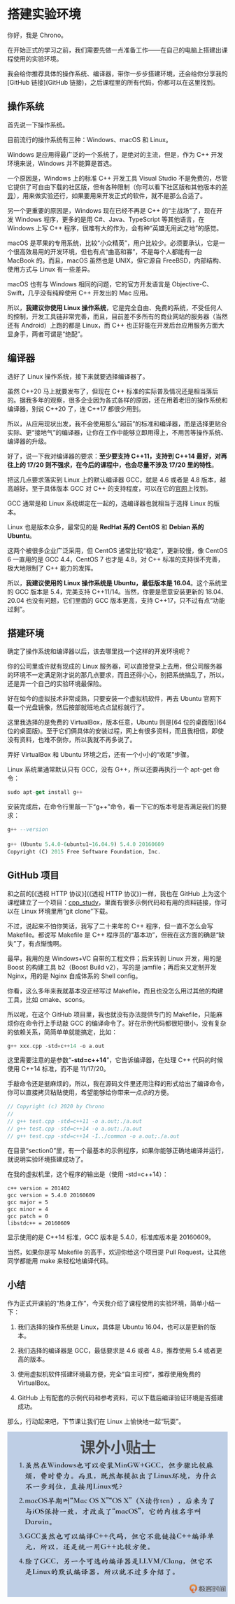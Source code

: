 # 搭建实验环境

你好，我是 Chrono。

在开始正式的学习之前，我们需要先做一点准备工作——在自己的电脑上搭建出课程使用的实验环境。

我会给你推荐具体的操作系统、编译器，带你一步步搭建环境，还会给你分享我的[GitHub 链接](GitHub 链接)，之后课程里的所有代码，你都可以在这里找到。

## 操作系统 

首先说一下操作系统。

目前流行的操作系统有三种：Windows、macOS 和 Linux。

Windows 是应用得最广泛的一个系统了，是绝对的主流，但是，作为 C++ 开发环境来说，Windows 并不能算是首选。

一个原因是，Windows 上的标准 C++ 开发工具 Visual Studio 不是免费的，尽管它提供了可自由下载的社区版，但有各种限制（你可以看下社区版和其他版本的[差异](差异)），用来做实验还行，如果要用来开发正式的软件，就不是那么合适了。

另一个更重要的原因是，Windows 现在已经不再是 C++ 的“主战场”了，现在开发 Windows 程序，更多的是用 C#、Java、TypeScript 等其他语言，在 Windows 上写 C++ 程序，很难有大的作为，会有种“英雄无用武之地”的感觉。

macOS 是苹果的专用系统，比较“小众精英”，用户比较少。必须要承认，它是一个很高效易用的开发环境，但也有点“曲高和寡”，不是每个人都能有一台 MacBook 的。而且，macOS 虽然也是 UNIX，但它源自 FreeBSD，内部结构、使用方式与 Linux 有一些差异。

macOS 也有与 Windows 相同的问题，它的官方开发语言是 Objective-C、Swift，几乎没有纯粹使用 C++ 开发出的 Mac 应用。

所以，**我建议你使用 Linux 操作系统**，它是完全自由、免费的系统，不受任何人的控制，开发工具链非常完善，而且，目前差不多所有的商业网站的服务器（当然还有 Android）上跑的都是 Linux，而 C++ 也正好能在开发后台应用服务方面大显身手，两者可谓是“绝配”。

## 编译器 

选好了 Linux 操作系统，接下来就要选择编译器了。

虽然 C++20 马上就要发布了，但现在 C++ 标准的实际普及情况还是相当落后的。据我多年的观察，很多企业因为各式各样的原因，还在用着老旧的操作系统和编译器，别说 C++20 了，连 C++17 都很少用到。

所以，从应用现状出发，我不会使用那么“超前”的标准和编译器，而是选择更贴合实际、更“接地气”的编译器，让你在工作中能够立即用得上，不用苦等操作系统、编译器的升级。

好了，说一下我对编译器的要求：**至少要支持 C++11，支持到 C++14 最好，对再往上的 17/20 则不强求，在今后的课程中，也会尽量不涉及 17/20 里的特性**。

把这几点要求落实到 Linux 上的默认编译器 GCC，就是 4.6 或者是 4.8 版本，越高越好。至于具体版本 GCC 对 C++ 的支持程度，可以在它的[官网](官网)上找到。

GCC 通常是和 Linux 系统绑定在一起的，选编译器也就相当于选择 Linux 的版本。

Linux 也是版本众多，最常见的是 **RedHat 系的 CentOS** 和 **Debian 系的 Ubuntu**。

这两个被很多企业广泛采用，但 CentOS 通常比较“稳定”，更新较慢，像 CentOS 6 一直用的是 GCC 4.4，CentOS 7 也才是 4.8，对 C++ 标准的支持很不完善，极大地限制了 C++ 能力的发挥。

所以，**我建议使用的 Linux 操作系统是 Ubuntu，最低版本是 16.04**。这个系统里的 GCC 版本是 5.4，完美支持 C++11/14。当然，你要是愿意安装更新的 18.04、20.04 也没有问题，它们里面的 GCC 版本更高，支持 C++17，只不过有点“功能过剩”。

## 搭建环境 

确定了操作系统和编译器以后，该去哪里找一个这样的开发环境呢？

你的公司里或许就有现成的 Linux 服务器，可以直接登录上去用，但公司服务器的环境不一定满足刚才说的那几点要求，而且还得小心，别把系统搞乱了，所以，还是弄一个自己的实验环境最保险。

好在如今的虚拟技术非常成熟，只要安装一个虚拟机软件，再去 Ubuntu 官网下载一个光盘镜像，然后按部就班地点点鼠标就行了。

这里我选择的是免费的 VirtualBox，版本任意，Ubuntu 则是[64 位的桌面版](64 位的桌面版)。至于它们俩具体的安装过程，网上有很多资料，而且我相信，即使没有资料，也难不倒你，所以我就不再多说了。

弄好 VirtualBox 和 Ubuntu 环境之后，还有一个小小的“收尾”步骤。

Linux 系统里通常默认只有 GCC，没有 G++，所以还要再执行一个 apt-get 命令：

```javascript
sudo apt-get install g++
```

安装完成后，在命令行里敲一下“g++”命令，看一下它的版本号是否满足我们的要求：

```sql
g++ --version

g++ (Ubuntu 5.4.0-6ubuntu1~16.04.9) 5.4.0 20160609
Copyright (C) 2015 Free Software Foundation, Inc.
```

## GitHub 项目 

和之前的[《透视 HTTP 协议》](《透视 HTTP 协议》)一样，我也在 GitHub 上为这个课程建立了一个项目：[cpp_study](cpp_study)，里面有很多示例代码和有用的资料链接，你可以在 Linux 环境里用“git clone”下载。

不过，说起来不怕你笑话，我写了二十来年的 C++ 程序，但一直不怎么会写 Makefile。都说写 Makefile 是 C++ 程序员的“基本功”，但我在这方面的确是“缺失”了，有点惭愧啊。

最早，我用的是 Windows+VC 自带的工程文件；后来转到 Linux 开发，用的是 Boost 的构建工具 b2（Boost Build v2），写的是 jamfile；再后来又定制开发 Nginx，用的是 Nginx 自成体系的 Shell config。

你看，这么多年来我就基本没正经写过 Makefile，而且也没怎么用过其他的构建工具，比如 cmake、scons。

所以呢，在这个 GitHub 项目里，我也就没有办法提供专门的 Makefile，只能麻烦你在命令行上手动敲 GCC 的编译命令了。好在示例代码都很短很小，没有复杂的依赖关系，简简单单就能搞定，比如：

```cpp
g++ xxx.cpp -std=c++14 -o a.out
```

这里需要注意的是参数“**-std=c++14**”，它告诉编译器，在处理 C++ 代码的时候使用 C++14 标准，而不是 11/17/20。

手敲命令还是挺麻烦的，所以，我在源码文件里还用注释的形式给出了编译命令，你可以直接拷贝粘贴使用，希望能够给你带来一点点的方便。

```javascript
// Copyright (c) 2020 by Chrono
//
// g++ test.cpp -std=c++11 -o a.out;./a.out
// g++ test.cpp -std=c++14 -o a.out;./a.out
// g++ test.cpp -std=c++14 -I../common -o a.out;./a.out
```

在目录“section0”里，有一个最基本的示例程序，如果你能够正确地编译并运行，就说明实验环境搭建成功了。

在我的虚拟机里，这个程序的输出是（使用 -std=c++14）：

```null
c++ version = 201402
gcc version = 5.4.0 20160609
gcc major = 5
gcc minor = 4
gcc patch = 0
libstdc++ = 20160609
```

显示使用的是 C++14 标准，GCC 版本是 5.4.0，标准库版本是 20160609。

当然，如果你是写 Makefile 的高手，欢迎你给这个项目提 Pull Request，让其他同学都能用 make 来轻松地编译代码。

## 小结 

作为正式开课前的“热身工作”，今天我介绍了课程使用的实验环境，简单小结一下：

1. 我们选择的操作系统是 Linux，具体是 Ubuntu 16.04，也可以是更新的版本。

2. 我们选择的编译器是 GCC，最低要求是 4.6 或者 4.8，推荐使用 5.4 或者更高的版本。

3. 使用虚拟机软件搭建环境最方便，完全“自主可控”，推荐使用免费的 VirtualBox。

4. GitHub 上有配套的示例代码和参考资料，可以下载后编译验证环境是否搭建成功。

那么，行动起来吧，下节课让我们在 Linux 上愉快地一起“玩耍”。

![](./images/pre-01.jpeg)

